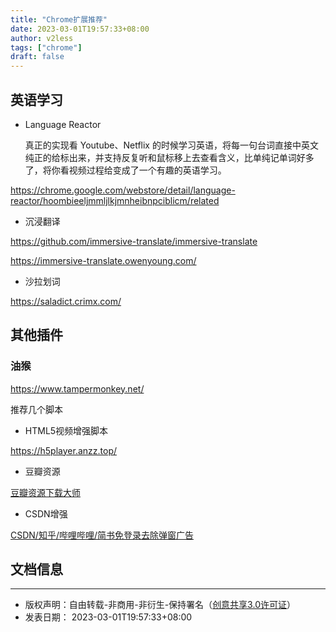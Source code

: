 ```yaml
---
title: "Chrome扩展推荐"
date: 2023-03-01T19:57:33+08:00
author: v2less
tags: ["chrome"]
draft: false
---
```


## 英语学习

- Language Reactor

  真正的实现看 Youtube、Netflix 的时候学习英语，将每一句台词直接中英文纯正的给标出来，并支持反复听和鼠标移上去查看含义，比单纯记单词好多了，将你看视频过程给变成了一个有趣的英语学习。

https://chrome.google.com/webstore/detail/language-reactor/hoombieeljmmljlkjmnheibnpciblicm/related

- 沉浸翻译

https://github.com/immersive-translate/immersive-translate

https://immersive-translate.owenyoung.com/

- 沙拉划词

https://saladict.crimx.com/

## 其他插件

### 油猴 

https://www.tampermonkey.net/

推荐几个脚本

- HTML5视频增强脚本

https://h5player.anzz.top/

- 豆瓣资源

[豆瓣资源下载大师](https://greasyfork.org/zh-CN/scripts/329484-%E8%B1%86%E7%93%A3%E8%B5%84%E6%BA%90%E4%B8%8B%E8%BD%BD%E5%A4%A7%E5%B8%88-1%E7%A7%92%E6%90%9E%E5%AE%9A%E8%B1%86%E7%93%A3%E7%94%B5%E5%BD%B1-%E9%9F%B3%E4%B9%90-%E5%9B%BE%E4%B9%A6%E4%B8%8B%E8%BD%BDkd)

- CSDN增强

[CSDN/知乎/哔哩哔哩/简书免登录去除弹窗广告](https://greasyfork.org/zh-CN/scripts/428960-csdn-%E7%9F%A5%E4%B9%8E-%E5%93%94%E5%93%A9%E5%93%94%E5%93%A9-%E7%AE%80%E4%B9%A6%E5%85%8D%E7%99%BB%E5%BD%95%E5%8E%BB%E9%99%A4%E5%BC%B9%E7%AA%97%E5%B9%BF%E5%91%8A)



## 文档信息
---
- 版权声明：自由转载-非商用-非衍生-保持署名（[创意共享3.0许可证](https://creativecommons.org/licenses/by-nc-nd/3.0/deed.zh)）
- 发表日期： 2023-03-01T19:57:33+08:00
